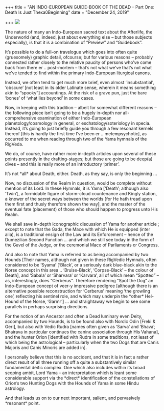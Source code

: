 +++
title = "AN INDO-EUROPEAN GUIDE-BOOK OF THE DEAD – Part One: Death Is Just Thexa0Beginning"
date = "December 24, 2019"

+++
![](https://aryaakasha.files.wordpress.com/2019/12/79938815_10162725939690574_2453772544860225536_n.jpg?w=843)

The nature of many an Indo-European sacred text about the Afterlife, the
Underworld (and, indeed, just about everything else – but those subjects
especially), is that it is a combination of “Preview” and “Guidebook”.

It’s possible to do a full-on travelogue which goes into often quite
(gruesomely) graphic detail, ofcourse; but for various reasons –
probably connected rather closely to the relative paucity of persons
who’ve come back from there er .. post-mortem – that’s not what we’ve
that’s not what we’ve tended to find within the primary Indo-European
liturgical canons.

Instead, we often tend to get much more brief, even almost
‘insubstantial’, ‘obscure’ \[not least in its older Latinate sense,
wherein it means something akin to “spooky”\] accountings. At the risk
of a grave pun, just the bare ‘bones’ of ‘what lies beyond’ in some
cases.

Now, in keeping with this tradition – albeit for somewhat different
reasons – the following piece isn’t going to be a hugely in-depth nor
all-comprehensive examination of either Indo-European
planetology/cosmology in general, or eschatology/soteriology in specia.
Instead, it’s going to just briefly guide you through a few resonant
kernels thereof \[this is hardly the first time I’ve been er ..
metempsychotic\], as occurred to me when reading through two of the Yama
hymnals of the RigVeda.

We do, of course, have rather more in-depth articles upon several of
these points presently in the drafting-stages; but those are going to be
deep(a) dives – and this is really more of an introductory ‘primer’.

It’s not \*all\* about Death, either. Death, as they say, is only the
beginning …

Now, no discussion of the Realm in question, would be complete without
mention of its Lord. In these Hymnals, it is Yama \[‘Death’; although
also ‘Twin’\], a formidable figure of storm-cloud countenance and Kingly
station, a knower of the secret ways between the worlds \[for He hath
tread upon them first and thusly therefore shown the way\], and the
master of the eventual fate (placement) of those who should happen to
progress unto His Realm.

We shall save in-depth iconographic discussion of Yama for another
article ; except to note that the Gada, the Mace with which He is
equipped (inter alia), is a traditional ensign of the Law and its
Enforcement – hence of the Dumezilian Second Function … and which we
still see today in the form of the Gavel of the Judge, or the ceremonial
Mace of Parliaments or Congress.

And also to note that Yama is referred to as being accompanied by two
Hounds \[Their names, although not given in these RigVedic Hymnals,
often considered to be ‘Syama’ \[‘Black’, or a seriously dark blue-black
akin to the Norse concept in this area .. ‘Bruise-Black’, ‘Corpse-Black’
– the colour of Death\], and ‘Sabala’ or ‘Sharvara’ or ‘Karvara’, all of
which mean “Spotted” – as, interestingly, does “Cerberus”. Therefore
rendering “Spot the Dog” an Indo-European concept of veer-y impressive
pedigree \[although there is an alternative possible reconstruction for
‘Cerberus’ meaning ‘the growling one’, reflecting his sentinel role, and
which may underpin the \*other\* Hel-Hound of the Norse, ‘Garmr’\] … and
straightaway we begin to see some parallels in perhaps surprising
directions.

For the notion of an Ancestor and often a Dead luminary even Deity,
accompanied by two Hounds, is to be found also with Nordic Odin \[Freki
& Geri\], but also with Vedic Rudra \[names often given as ‘Sarva’ and
‘Bhava’; Bhairava in particular continues the canine association through
His Vahana\], and the hunter Orion \[identified with Rudra in some
traditions, not least of which being the astrological – particularly
when the two Dogs that are Canis Majoris and Canis Minoris are added
in\].

I personally believe that this is no accident, and that it is in fact a
rather direct result of all three running off a quite a substantively
similar fundamental deific complex. One which also includes within its
broad scoping ambit, Lord Yama – an interpretation which is leant some
considerable support via the \*direct\* identification of the
constellations of Orion’s two Hunting Dogs with the Hounds of Yama in
some Hindu astrology.

And that leads us on to our next important, salient, and pervasively
\*resonant\* point.
